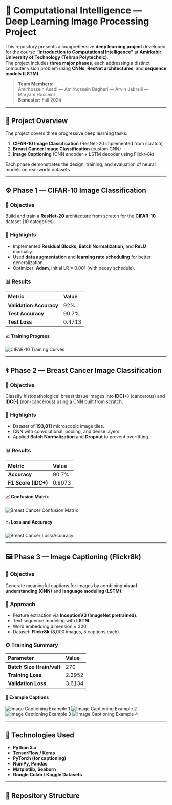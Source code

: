 # 🧠 Computational Intelligence — Deep Learning Image Processing Project

This repository presents a comprehensive **deep learning project** developed for the course **“Introduction to Computational Intelligence”** at **Amirkabir University of Technology (Tehran Polytechnic)**.  
The project includes **three major phases**, each addressing a distinct computer vision problem using **CNNs**, **ResNet architectures**, and **sequence models (LSTM)**.

> **Team Members:**  
> Amirhossein Asadi — Amirhossein Bagheri — Arvin Jebreili — Maryam Hosseini  
> **Semester:** Fall 2024  

---

## 📘 Project Overview

The project covers three progressive deep learning tasks:

1. **CIFAR-10 Image Classification** (ResNet-20 implemented from scratch)  
2. **Breast Cancer Image Classification** (custom CNN)  
3. **Image Captioning** (CNN encoder + LSTM decoder using Flickr-8k)

Each phase demonstrates the design, training, and evaluation of neural models on real-world datasets.

---

## ⚙️ Phase 1 — CIFAR-10 Image Classification

### 🎯 Objective
Build and train a **ResNet-20** architecture from scratch for the **CIFAR-10** dataset (10 categories).

### 🧠 Highlights
- Implemented **Residual Blocks**, **Batch Normalization**, and **ReLU** manually.  
- Used **data augmentation** and **learning rate scheduling** for better generalization.  
- Optimizer: **Adam**, initial LR = 0.001 (with decay schedule).

### 📊 Results

| Metric | Value |
|:-------|:------|
| **Validation Accuracy** | 92% |
| **Test Accuracy** | 90.7% |
| **Test Loss** | 0.4713 |

#### 📈 Training Progress
![CIFAR-10 Training Curves](docs/figures/cifar10_training.png)

---

## ⚕️ Phase 2 — Breast Cancer Image Classification

### 🎯 Objective
Classify histopathological breast tissue images into **IDC(+)** (cancerous) and **IDC(-)** (non-cancerous) using a CNN built from scratch.

### 🧠 Highlights
- Dataset of **193,811** microscopic image tiles.  
- CNN with convolutional, pooling, and dense layers.  
- Applied **Batch Normalization** and **Dropout** to prevent overfitting.

### 📊 Results

| Metric | Value |
|:-------|:------|
| **Accuracy** | 90.7% |
| **F1 Score (IDC+)** | 0.9073 |

#### 📈 Confusion Matrix
![Breast Cancer Confusion Matrix](docs/figures/breast_confusion_matrix.png)

#### 📉 Loss and Accuracy
![Breast Cancer Loss/Accuracy](docs/figures/breast_loss_acc.png)

---

## 🖼️ Phase 3 — Image Captioning (Flickr8k)

### 🎯 Objective
Generate meaningful captions for images by combining **visual understanding (CNN)** and **language modeling (LSTM)**.

### 🧠 Approach
- Feature extraction via **InceptionV3 (ImageNet pretrained)**.  
- Text sequence modeling with **LSTM**.  
- Word embedding dimension = 300.  
- Dataset: **Flickr8k** (8,000 images, 5 captions each).  

### ⚙️ Training Summary

| Parameter | Value |
|:-----------|:-------|
| **Batch Size (train/val)** | 270 |
| **Training Loss** | 2.3952 |
| **Validation Loss** | 3.6134 |

#### 🧩 Example Captions
![Image Captioning Example 1](docs/figures/image_caption_1.png)
![Image Captioning Example 2](docs/figures/image_caption_2.png)
![Image Captioning Example 3](docs/figures/image_caption_3.png)
![Image Captioning Example 4](docs/figures/image_caption_4.png)

---

## 🧠 Technologies Used

- **Python 3.x**  
- **TensorFlow / Keras**  
- **PyTorch (for captioning)**  
- **NumPy, Pandas**  
- **Matplotlib, Seaborn**  
- **Google Colab / Kaggle Datasets**

---

## 📂 Repository Structure

